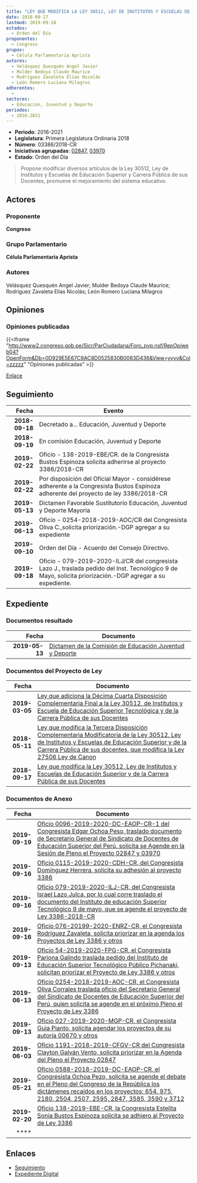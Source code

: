 ```yaml
---
title: "LEY QUE MODIFICA LA LEY 30512, LEY DE INSTITUTOS Y ESCUELAS DE EDUCACIÓN SUPERIOR Y DE LA CARRERA PÚBLICA DE SUS DOCENTES"
date: 2018-09-17
lastmod: 2019-09-18
estados: 
  - Orden del Día
proponentes: 
  - Congreso
grupos: 
  - Célula Parlamentaria Aprista
autores: 
  - Velásquez Quesquén Angel Javier
  - Mulder Bedoya Claude Maurice
  - Rodríguez Zavaleta Elías Nicolás
  - León Romero Luciana Milagros
adherentes: 
  - 
sectores: 
  - Educación, Juventud y Deporte
periodos: 
  - 2016-2021
---
```


- **Periodo**: 2016-2021
- **Legislatura**: Primera Legislatura Ordinaria 2018
- **Número**: 03386/2018-CR
- **Iniciativas agrupadas**: [02847](../../02800/02847), [03970](../../03900/03970)
- **Estado**: Orden del Día

> Propone modificar diversos artículos de la Ley 30512, Ley de Institutos y Escuelas de Educación Superior y Carrera Pública de sus Docentes, promueve el mejoramiento del sistema educativo.


## Actores

### Proponente

**Congreso**

### Grupo Parlamentario

**Célula Parlamentaria Aprista**

### Autores

Velásquez Quesquén Angel Javier; Mulder Bedoya Claude Maurice; Rodríguez Zavaleta Elías Nicolás; León Romero Luciana Milagros


## Opiniones

### Opiniones publicadas

{{<iframe "http://www2.congreso.gob.pe/Sicr/ParCiudadana/Foro_pvp.nsf/RepOpiweb04?OpenForm&Db=0D929E5E67C9AC8D0525830B0083D436&View=yyyy&Col=zzzzz" "Opiniones publicadas" >}}

[Enlace](http://www2.congreso.gob.pe/Sicr/ParCiudadana/Foro_pvp.nsf/RepOpiweb04?OpenForm&Db=0D929E5E67C9AC8D0525830B0083D436&View=yyyy&Col=zzzzz)

## Seguimiento

| Fecha | Evento |
|------:|--------|
| **2018-09-18** | Decretado a... Educación, Juventud y Deporte|
| **2018-09-19** | En comisión Educación, Juventud y Deporte|
| **2019-02-22** | Oficio - 138-2019-EBE/CR. de la Congresista Bustos Espinoza solicita adherirse al proyecto 3386/2018-CR|
| **2019-02-22** | Por disposición del Oficial Mayor - considérese adherente a la Congresista Bustos Espinoza adherente del proyecto de ley 3386/2018-CR|
| **2019-05-13** | Dictamen Favorable Sustitutorio Educación, Juventud y Deporte Mayoria|
| **2019-06-13** | Oficio - 0254-2018-2019-AOC/CR del Congresista Oliva C.,solicita priorización.-DGP agregar a su expediente|
| **2019-09-10** | Orden del Día - Acuerdo del Consejo Directivo.|
| **2019-09-18** | Oficio - 079-2019-2020-ILJ/CR del congresista Lazo J., traslada pedido del Inst. Tecnológico 9 de Mayo, solicita priorización.-DGP agregar a su expediente.|


## Expediente


### Documentos resultado

| Fecha | Documento |
|------:|--------|
| **2019-05-13** | [Dictamen de la Comisión de Educación Juventud y Deporte](http://www.leyes.congreso.gob.pe/Documentos/2016_2021/Dictamenes/Proyectos_de_Ley/03386DC10MAY20190513.pdf) |

### Documentos del Proyecto de Ley

| Fecha | Documento |
|------:|--------|
| **2019-03-05** | [Ley que adiciona la Décima Cuarta Disposición Complementaria Final a la Ley 30512, de Institutos y Escuela de Educación Superior Tecnológica y de la Carrera Pública de sus Docentes](http://www.leyes.congreso.gob.pe/Documentos/2016_2021/Proyectos_de_Ley_y_de_Resoluciones_Legislativas/PL0397020190305..pdf) |
| **2018-05-11** | [Ley que modifica la Tercera Disposición Complementaria Modificatoria de la Ley 30512, Ley de Institutos y Escuelas de Educación Superior y de la Carrera Pública de sus docentes, que modifica la Ley 27506 Ley de Canon](http://www.leyes.congreso.gob.pe/Documentos/2016_2021/Proyectos_de_Ley_y_de_Resoluciones_Legislativas/PL0284720180511.pdf) |
| **2018-09-17** | [Ley que modifica la Ley 30512, Ley de Institutos y Escuelas de Educación Superior y de la Carrera Pública de sus Docentes](http://www.leyes.congreso.gob.pe/Documentos/2016_2021/Proyectos_de_Ley_y_de_Resoluciones_Legislativas/PL0338620180917..pdf) |

### Documentos de Anexo

| Fecha | Documento |
|------:|--------|
| **2019-09-19** | [Oficio 0096-2019-2020-DC-EAOP-CR-1 del Congresista Edgar Ochoa Peso, traslado documento de Secretario General de Sindicato de Docentes de Educación Superior del Perú, solicita se Agende en la Sesión de Pleno el Proyecto 02847 y 03970](http://www.leyes.congreso.gob.pe/Documentos/2016_2021/Oficios/Congresistas/OFICIO-0096-2019-2020-DC-EAOP-CR-1.pdf) |
| **2019-09-16** | [Oficio 0115-2019-2020-CDH-CR, del Congresista Domínguez Herrera, solicita su adhesión al proyecto 3386](http://www.leyes.congreso.gob.pe/Documentos/2016_2021/Adhesiones/Proyectos_de_Ley/OFICIO-0115-2019-2020-CDH-CR.pdf) |
| **2019-09-16** | [Oficio 079-2019-2020-ILJ-CR, del Congresista Israel Lazo Julca, por lo cual corre traslado el documento del Instituto de educación Superior Tecnológico 9 de mayo, que se agende el proyecto de Ley 3386-2018-CR](http://www.leyes.congreso.gob.pe/Documentos/2016_2021/Oficios/Congresistas/OFICIO-079-2019-2020-ILJ-CR.pdf) |
| **2019-09-16** | [Oficio 076-20199-2020-ENRZ-CR, el Congresista Rodríguez Zavaleta, solicita priorizar en la agenda los Proyectos de Ley 3386 y otros](http://www.leyes.congreso.gob.pe/Documentos/2016_2021/Oficios/Congresistas/OFICIO-076-2019-2020-ENRZ-CR.pdf) |
| **2019-09-13** | [Oficio 54-2019-2020-FPG-CR, el Congresista Pariona Galindo traslada pedido del Instituto de Educación Superior Tecnológico Público Pichanaki, solicitan priorizar el Proyecto de Ley 3386 y otros](http://www.leyes.congreso.gob.pe/Documentos/2016_2021/Oficios/Congresistas/OFICIO-54-2019-2020-FPG-CR.pdf) |
| **2019-06-13** | [Oficio 0254-2018-2019-AOC-CR, el Congresista Oliva Corrales traslada oficio del Secretario General del Sindicato de Docentes de Educación Superior del Perú, quien solicita se agende en el próximo Pleno el Proyecto de Ley 3386](http://www.leyes.congreso.gob.pe/Documentos/2016_2021/Oficios/Congresistas/OFICIO-0254-2018-2019-AOC-CR.pdf) |
| **2019-09-13** | [Oficio 027-2019-2020-MGP-CR, el Congresista Guia Pianto, solicita agendar los proyectos de su autoría 00670 y otros](http://www.leyes.congreso.gob.pe/Documentos/2016_2021/Oficios/Congresistas/OFICIO-027-2019-2020-MGP-CR.pdf) |
| **2019-06-03** | [Oficio 1191-2018-2019-CFGV-CR del Congresista Clayton Galván Vento, solicita priorizar en la Agenda del Pleno el Proyecto 02847]() |
| **2019-05-21** | [Oficio 0588-2018-2019-DC-EAOP-CR, el Congresista Ochoa Pezo, solicita se agende el debate en el Pleno del Congreso de la República los dictámenes recaídos en los proyectos; 654, 975, 2180, 2504, 2507, 2595, 2847, 3585, 3590 y 3712](http://www.leyes.congreso.gob.pe/Documentos/2016_2021/Oficios/Congresistas/OFICIO-0588-2018-2019-DC-EAOP-CR.pdf) |
| **2019-02-20** | [Oficio 138-2019-EBE-CR, la Congresista Estelita Sonia Bustos Espinoza solicita se adhiero al Proyecto de Ley 3386](http://www.leyes.congreso.gob.pe/Documentos/2016_2021/Adhesiones/Proyectos_de_Ley/OFICIO-138-2019-EBE-CR.pdf) |
| **** | []() |

## Enlaces 

- [Seguimiento](http://www2.congreso.gob.pe/Sicr/TraDocEstProc/CLProLey2016.nsf/f7fff46988ca05b1052578e100829cc7/00c46e1a864b47650525830b0076dc37?OpenDocument)
- [Expediente Digital](http://www2.congreso.gob.pe/Sicr/TraDocEstProc/CLProLey2016.nsf/f7fff46988ca05b1052578e100829cc7/00c46e1a864b47650525830b0076dc37?OpenDocument&Click=05257FB7005EB655.eb71d0cf91d8294e05256cdf006b5706/$Body/0.1C6C)
